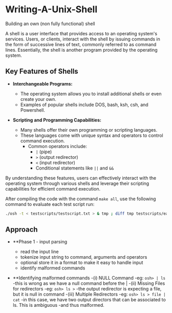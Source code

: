 # Writing-A-Unix-Shell
Building an own (non fully functional) shell 

A shell is a user interface that provides access to an operating system's services. Users, or clients, interact with the shell by issuing commands in the form of successive lines of text, commonly referred to as command lines. Essentially, the shell is another program provided by the operating system.

## Key Features of Shells

- **Interchangeable Programs:** 
  - The operating system allows you to install additional shells or even create your own.
  - Examples of popular shells include DOS, bash, ksh, csh, and Powershell.

- **Scripting and Programming Capabilities:** 
  - Many shells offer their own programming or scripting languages.
  - These languages come with unique syntax and operators to control command execution.
    - Common operators include:
      - `|` (pipe)
      - `>` (output redirector)
      - `<` (input redirector)
      - Conditional statements like `||` and `&&`

By understanding these features, users can effectively interact with the operating system through various shells and leverage their scripting capabilities for efficient command execution.

After compiling the code with the command `make all`, use the following command to evaluate each test script run:

```sh
./osh -t < testscripts/testscript.txt > & tmp ; diff tmp testscripts/ea.txt ;
```
## Approach

- **Phase 1 - input parsing
  - read the input line
  - tokenize input string to command, arguments and operators
  - optional store it in a format to make it easy to handle input
  - identify malformed commands

- **Identifying malformed commands
  -(i) NULL Command
  -eg: `osh> | ls`
  -this is wrong as we have a null command before the |
  -(ii) Missing Files for redirectors
  -eg: `osh> ls >`
  -the output redirector is expecting a file, but it is null in command
  -(iii) Multiple Redirectors
  -eg: `osh> ls > file | cat`
  -in this case, we have two output directors that can be associated to ls. This is ambiguous
  -and thus malformed.

